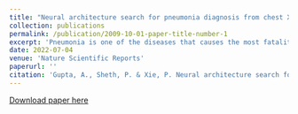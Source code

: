 ```yaml
---
title: "Neural architecture search for pneumonia diagnosis from chest X-rays"
collection: publications
permalink: /publication/2009-10-01-paper-title-number-1
excerpt: 'Pneumonia is one of the diseases that causes the most fatalities worldwide, especially in children. Recently, pneumonia-caused deaths have increased dramatically due to the novel Coronavirus global pandemic. Chest X-ray (CXR) images are one of the most readily available and common imaging modality for the detection and identification of pneumonia. However, the detection of pneumonia from chest radiography is a difficult task even for experienced radiologists. Artificial Intelligence (AI) based systems have great potential in assisting in quick and accurate diagnosis of pneumonia from chest X-rays. The aim of this study is to develop a Neural Architecture Search (NAS) method to find the best convolutional architecture capable of detecting pneumonia from chest X-rays. We propose a Learning by Teaching framework inspired by the teaching-driven learning methodology from humans, and conduct experiments on a pneumonia chest X-ray dataset with over 5000 images. Our proposed method yields an area under ROC curve (AUC) of 97.6% for pneumonia detection, which improves upon previous NAS methods by 5.1% (absolute).'
date: 2022-07-04
venue: 'Nature Scientific Reports'
paperurl: ''
citation: 'Gupta, A., Sheth, P. & Xie, P. Neural architecture search for pneumonia diagnosis from chest X-rays. Sci Rep 12, 11309 (2022). https://doi.org/10.1038/s41598-022-15341-0.'
---
```

<!-- This paper is about the number 1. The number 2 is left for future work. -->

[Download paper here](https://www.nature.com/articles/s41598-022-15341-0)

<!-- Recommended citation: Your Name, You. (2009). "Paper Title Number 1." <i>Journal 1</i>. 1(1). -->